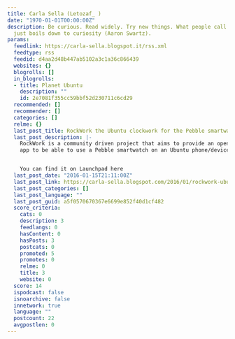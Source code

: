 ```yaml
---
title: Carla Sella (Letozaf_ )
date: "1970-01-01T00:00:00Z"
description: Be curious. Read widely. Try new things. What people call intelligence
  just boils down to curiosity (Aaron Swartz).
params:
  feedlink: https://carla-sella.blogspot.it/rss.xml
  feedtype: rss
  feedid: d4aa2d48b447ab5102a3c1a36c866439
  websites: {}
  blogrolls: []
  in_blogrolls:
  - title: Planet Ubuntu
    description: ""
    id: 2e7081f355cc59bbf52d230711c6cd29
  recommended: []
  recommender: []
  categories: []
  relme: {}
  last_post_title: RockWork the Ubuntu clockwork for the Pebble smartwatch
  last_post_description: |-
    RockWork is a community driven project that aims to provide an open-source unofficial
    app to be able to use a Pebble smartwatch on an Ubuntu phone/device.


    You can find it on Launchpad here
  last_post_date: "2016-01-15T21:11:00Z"
  last_post_link: https://carla-sella.blogspot.com/2016/01/rockwork-ubuntu-clockwork-for-pebble.html
  last_post_categories: []
  last_post_language: ""
  last_post_guid: a5f0570670367e6699e852f40d1cf482
  score_criteria:
    cats: 0
    description: 3
    feedlangs: 0
    hasContent: 0
    hasPosts: 3
    postcats: 0
    promoted: 5
    promotes: 0
    relme: 0
    title: 3
    website: 0
  score: 14
  ispodcast: false
  isnoarchive: false
  innetwork: true
  language: ""
  postcount: 22
  avgpostlen: 0
---
```

